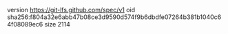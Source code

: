 version https://git-lfs.github.com/spec/v1
oid sha256:f804a32e6abb47b08ce3d9590d574f9b6dbdfe07264b381b1040c64f08089ec6
size 2114
